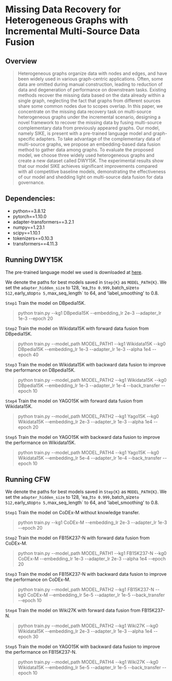 # Missing Data Recovery for Heterogeneous Graphs with Incremental Multi-Source Data Fusion

## Overview
> Heterogeneous graphs organize data with nodes and edges, and have been widely used in various  graph-centric applications. Often, some data are omitted during manual construction, leading to reduction of data and degeneration of performance on downstream tasks. Existing methods recover the missing data based on the data already within a single graph, neglecting the fact that graphs from different sources share some common nodes due to scopes overlap. In this paper, we concentrate on the missing data recovery task on multi-source heterogeneous graphs under the incremental scenario, designing a novel framework to recover the missing data by fusing multi-source complementary data from previously appeared graphs. Our model, namely SIKE, is present with a pre-trained language model and graph-specific adapters. To take advantage of the complementary data of multi-source graphs, we propose an embedding-based data fusion method to gather data among graphs. To evaluate the proposed model, we choose three widely used heterogeneous graphs and create a new dataset called DWY15K. The experimental results show that our model SIKE achieves significant improvements compared with all competitive baseline models, demonstrating the effectiveness of our model and shedding light on multi-source data fusion for data governance.

## Dependencies:
- python==3.8.12
- pytorch==1.10.0
- adapter-transformers==3.2.1
- numpy==1.23.1
- scipy==1.10.1
- tokenizers==0.10.3
- transformers==4.11.3

## Running DWY15K
The pre-trained language model we used is downloaded at [here](https://huggingface.co/bert-base-cased/tree/main).

We denote the paths for best models saved in `Step{K}` as `MODEL_PATH{K}`.
We set the `adapter_hidden_size` to 128, 'ea_t` to 0.999, `batch_size` to 512, `early_stop` to 5, `max_seq_length` to 64, and 'label_smoothing' to 0.8.

`Step1` Train the model on DBpedia15K.
> python train.py --kg1 DBpedia15K --embedding_lr 2e-3 --adapter_lr 1e-3 --epoch 20

`Step2` Train the model on Wikidata15K with forward data fusion from DBpedia15K.
> python train.py --model_path MODEL_PATH1 --kg1 Wikidata15K --kg0 DBpedia15K --embedding_lr 1e-3 --adapter_lr 1e-3 --alpha 1e4 --epoch 40

`Step3` Train the model on Wikidata15K with backward data fusion to improve the performance on DBpedia15K.
> python train.py --model_path MODEL_PATH2 --kg1 Wikidata15K --kg0 DBpedia15K --embedding_lr 1e-3 --adapter_lr 1e-4 --back_transfer --epoch 10

`Step4` Train the model on YAGO15K with forward data fusion from Wikidata15K.
> python train.py --model_path MODEL_PATH2 --kg1 Yago15K --kg0 Wikidata15K --embedding_lr 2e-3 --adapter_lr 1e-3 --alpha 1e4 --epoch 20

`Step5` Train the model on YAGO15K with backward data fusion to improve the performance on Wikidata15K.
> python train.py --model_path MODEL_PATH4 --kg1 Yago15K --kg0 Wikidata15K --embedding_lr 5e-4 --adapter_lr 1e-4 --back_transfer --epoch 10 

## Running CFW
We denote the paths for best models saved in `Step{K}` as `MODEL_PATH{K}`.
We set the `adapter_hidden_size` to 128, 'ea_t` to 0.999, `batch_size` to 512, `early_stop` to 5, `max_seq_length` to 64, and 'label_smoothing' to 0.8.

`Step1` Train the model on CoDEx-M without knowledge transfer.
> python train.py --kg1 CoDEx-M --embedding_lr 2e-3 --adapter_lr 1e-3 --epoch 20

`Step2` Train the model on FB15K237-N with forward data fusion from CoDEx-M.
> python train.py --model_path MODEL_PATH1 --kg1 FB15K237-N --kg0 CoDEx-M --embedding_lr 1e-3 --adapter_lr 2e-3 --alpha 1e4 --epoch 20

`Step3` Train the model on FB15K237-N with backward data fusion to improve the performance on CoDEx-M.
> python train.py --model_path MODEL_PATH2 --kg1 FB15K237-N --kg0 CoDEx-M --embedding_lr 5e-5 --adapter_lr 1e-5 --back_transfer --epoch 10

`Step4` Train the model on Wiki27K with forward data fusion from FB15K237-N.
> python train.py --model_path MODEL_PATH2 --kg1 Wiki27K --kg0 Wikidata15K --embedding_lr 2e-3 --adapter_lr 1e-3 --alpha 1e4 --epoch 30

`Step5` Train the model on YAGO15K with backward data fusion to improve the performance on FB15K237-N.
> python train.py --model_path MODEL_PATH4 --kg1 Wiki27K --kg0 Wikidata15K --embedding_lr 5e-5 --adapter_lr 1e-5 --back_transfer --epoch 10 
